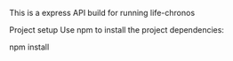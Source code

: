 This is a express API build for running life-chronos

Project setup
Use npm to install the project dependencies:

npm install
